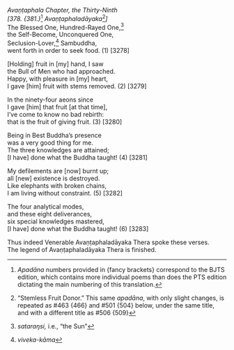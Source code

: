 *Avaṇṭaphala Chapter, the Thirty-Ninth*  
*\[378. {381.}*[^1] *Avaṇṭaphaladāyaka*[^2]*\]*  
The Blessed One, Hundred-Rayed One,[^3]  
the Self-Become, Unconquered One,  
Seclusion-Lover,[^4] Sambuddha,  
went forth in order to seek food. (1) \[3278\]

\[Holding\] fruit in \[my\] hand, I saw  
the Bull of Men who had approached.  
Happy, with pleasure in \[my\] heart,  
I gave \[him\] fruit with stems removed. (2) \[3279\]

In the ninety-four aeons since  
I gave \[him\] that fruit \[at that time\],  
I’ve come to know no bad rebirth:  
that is the fruit of giving fruit. (3) \[3280\]

Being in Best Buddha’s presence  
was a very good thing for me.  
The three knowledges are attained;  
\[I have\] done what the Buddha taught! (4) \[3281\]

My defilements are \[now\] burnt up;  
all \[new\] existence is destroyed.  
Like elephants with broken chains,  
I am living without constraint. (5) \[3282\]

The four analytical modes,  
and these eight deliverances,  
six special knowledges mastered,  
\[I have\] done what the Buddha taught! (6) \[3283\]

Thus indeed Venerable Avaṇṭaphaladāyaka Thera spoke these verses.  
The legend of Avaṇṭaphaladāyaka Thera is finished.  
[^1]: *Apadāna* numbers provided in {fancy brackets} correspond to the
    BJTS edition, which contains more individual poems than does the PTS
    edition dictating the main numbering of this translation.  
[^2]: “Stemless Fruit Donor.” This same *apadāna*, with only slight
    changes, is repeated as \#463 {466} and \#501 {504} below, under the
    same title, and with a different title as \#506 {509}  
[^3]: *sataraŋsi,* i.e., “the Sun”  
[^4]: *viveka-kāma*
